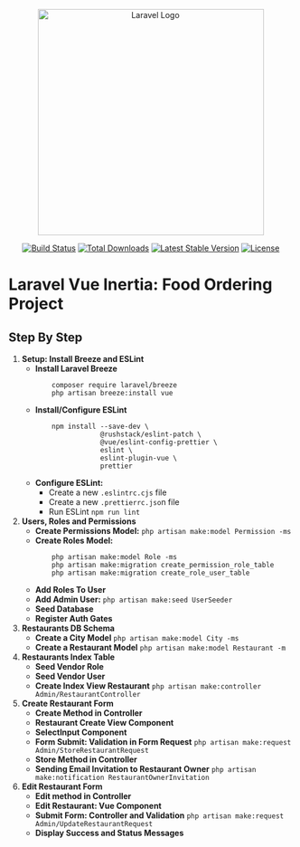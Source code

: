 <p align="center"><a href="https://laravel.com" target="_blank"><img src="https://raw.githubusercontent.com/laravel/art/master/logo-lockup/5%20SVG/2%20CMYK/1%20Full%20Color/laravel-logolockup-cmyk-red.svg" width="400" alt="Laravel Logo"></a></p>

<p align="center">
<a href="https://github.com/laravel/framework/actions"><img src="https://github.com/laravel/framework/workflows/tests/badge.svg" alt="Build Status"></a>
<a href="https://packagist.org/packages/laravel/framework"><img src="https://img.shields.io/packagist/dt/laravel/framework" alt="Total Downloads"></a>
<a href="https://packagist.org/packages/laravel/framework"><img src="https://img.shields.io/packagist/v/laravel/framework" alt="Latest Stable Version"></a>
<a href="https://packagist.org/packages/laravel/framework"><img src="https://img.shields.io/packagist/l/laravel/framework" alt="License"></a>
</p>

# Laravel Vue Inertia: Food Ordering Project

## Step By Step

1. **Setup: Install Breeze and ESLint**
    - **Install Laravel Breeze**
        ```
            composer require laravel/breeze
            php artisan breeze:install vue
        ```
    - **Install/Configure ESLint**
        ```
            npm install --save-dev \
                        @rushstack/eslint-patch \
                        @vue/eslint-config-prettier \
                        eslint \
                        eslint-plugin-vue \
                        prettier
        ```
    - **Configure ESLint:**
      - Create a new `.eslintrc.cjs` file
      - Create a new `.prettierrc.jso`n file
      - Run ESLint `npm run lint`
2. **Users, Roles and Permissions**
    - **Create Permissions Model:** `php artisan make:model Permission -ms`
    - **Create Roles Model:**
        ```
            php artisan make:model Role -ms
            php artisan make:migration create_permission_role_table
            php artisan make:migration create_role_user_table
        ```
    - **Add Roles To User**
    - **Add Admin User:** `php artisan make:seed UserSeeder`
    - **Seed Database**
    - **Register Auth Gates**
3. **Restaurants DB Schema**
    - **Create a City Model** `php artisan make:model City -ms`
    - **Create a Restaurant Model** `php artisan make:model Restaurant -m`
4. **Restaurants Index Table**
    - **Seed Vendor Role**
    - **Seed Vendor User**
    - **Create Index View Restaurant** `php artisan make:controller Admin/RestaurantController`
5. **Create Restaurant Form**
    - **Create Method in Controller**
    - **Restaurant Create View Component**
    - **SelectInput Component**
    - **Form Submit: Validation in Form Request** `php artisan make:request Admin/StoreRestaurantRequest`
    - **Store Method in Controller**
    - **Sending Email Invitation to Restaurant Owner** `php artisan make:notification RestaurantOwnerInvitation`
6. **Edit Restaurant Form**
    - **Edit method in Controller**
    - **Edit Restaurant: Vue Component**
    - **Submit Form: Controller and Validation** `php artisan make:request Admin/UpdateRestaurantRequest`
    - **Display Success and Status Messages**
